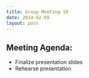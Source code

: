 ```yaml
---
title: Group Meeting 10
date: 2024-02-09
layout: post
---
```


## Meeting Agenda:
* Finalize presentation slides
* Rehearse presentation
